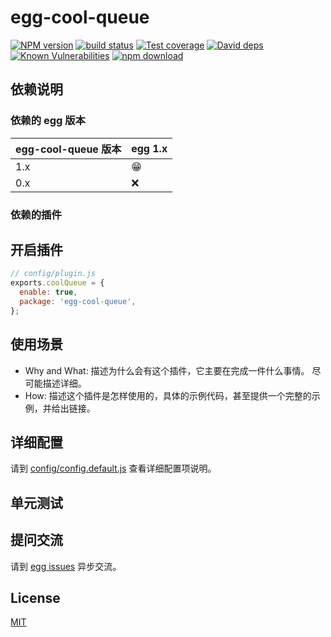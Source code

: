 # egg-cool-queue

[![NPM version][npm-image]][npm-url]
[![build status][travis-image]][travis-url]
[![Test coverage][codecov-image]][codecov-url]
[![David deps][david-image]][david-url]
[![Known Vulnerabilities][snyk-image]][snyk-url]
[![npm download][download-image]][download-url]

[npm-image]: https://img.shields.io/npm/v/egg-cool-queue.svg?style=flat-square
[npm-url]: https://npmjs.org/package/egg-cool-queue
[travis-image]: https://img.shields.io/travis/eggjs/egg-cool-queue.svg?style=flat-square
[travis-url]: https://travis-ci.org/eggjs/egg-cool-queue
[codecov-image]: https://img.shields.io/codecov/c/github/eggjs/egg-cool-queue.svg?style=flat-square
[codecov-url]: https://codecov.io/github/eggjs/egg-cool-queue?branch=master
[david-image]: https://img.shields.io/david/eggjs/egg-cool-queue.svg?style=flat-square
[david-url]: https://david-dm.org/eggjs/egg-cool-queue
[snyk-image]: https://snyk.io/test/npm/egg-cool-queue/badge.svg?style=flat-square
[snyk-url]: https://snyk.io/test/npm/egg-cool-queue
[download-image]: https://img.shields.io/npm/dm/egg-cool-queue.svg?style=flat-square
[download-url]: https://npmjs.org/package/egg-cool-queue

<!--
Description here.
-->

## 依赖说明

### 依赖的 egg 版本

egg-cool-queue 版本 | egg 1.x
--- | ---
1.x | 😁
0.x | ❌

### 依赖的插件
<!--

如果有依赖其它插件，请在这里特别说明。如

- security
- multipart

-->

## 开启插件

```js
// config/plugin.js
exports.coolQueue = {
  enable: true,
  package: 'egg-cool-queue',
};
```

## 使用场景

- Why and What: 描述为什么会有这个插件，它主要在完成一件什么事情。
尽可能描述详细。
- How: 描述这个插件是怎样使用的，具体的示例代码，甚至提供一个完整的示例，并给出链接。

## 详细配置

请到 [config/config.default.js](config/config.default.js) 查看详细配置项说明。

## 单元测试

<!-- 描述如何在单元测试中使用此插件，例如 schedule 如何触发。无则省略。-->

## 提问交流

请到 [egg issues](https://github.com/eggjs/egg/issues) 异步交流。

## License

[MIT](LICENSE)
